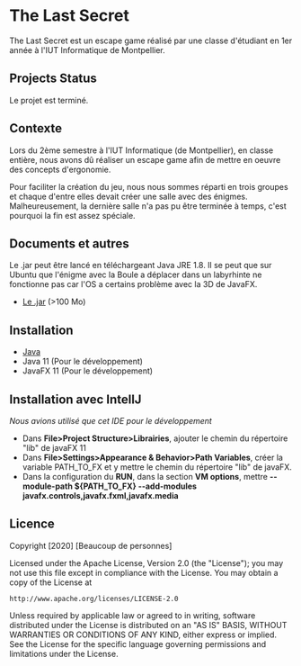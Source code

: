 # The Last Secret



The Last Secret est un escape game réalisé par une classe d'étudiant en 1er année à l'IUT Informatique de Montpellier.

## Projects Status

Le projet est terminé.

## Contexte

Lors du 2ème semestre à l'IUT Informatique (de Montpellier), en classe entière, nous avons dû réaliser un escape game afin de mettre en oeuvre des concepts d'ergonomie.

Pour faciliter la création du jeu, nous nous sommes réparti en trois groupes et chaque d'entre elles devait créer une salle avec des énigmes. Malheureusement, la dernière salle n'a pas pu être terminée à temps, c'est pourquoi la fin est assez spéciale.

## Documents et autres

Le .jar peut être lancé en téléchargeant Java JRE 1.8. Il se peut que sur Ubuntu que l'énigme avec la Boule a déplacer dans un labyrhinte ne fonctionne pas car l'OS a certains problème avec la 3D de JavaFX.
- [Le .jar](/target/TheLastSecret.jar) (>100 Mo)

## Installation

- [Java](https://www.java.com/fr/)
- Java 11 (Pour le développement)
- JavaFX 11 (Pour le développement)


## Installation avec IntellJ

*Nous avions utilisé que cet IDE pour le développement*

- Dans **File>Project Structure>Librairies**, ajouter le chemin du répertoire "lib" de javaFX 11
- Dans **File>Settings>Appearance & Behavior>Path Variables**, créer la variable PATH_TO_FX et y mettre le chemin du répertoire "lib" de javaFX.
- Dans la configuration du **RUN**, dans la section **VM options**, mettre **--module-path ${PATH_TO_FX} --add-modules javafx.controls,javafx.fxml,javafx.media**

## Licence

Copyright [2020] [Beaucoup de personnes]

Licensed under the Apache License, Version 2.0 (the "License");
you may not use this file except in compliance with the License.
You may obtain a copy of the License at

    http://www.apache.org/licenses/LICENSE-2.0

Unless required by applicable law or agreed to in writing, software
distributed under the License is distributed on an "AS IS" BASIS,
WITHOUT WARRANTIES OR CONDITIONS OF ANY KIND, either express or implied.
See the License for the specific language governing permissions and
limitations under the License.
